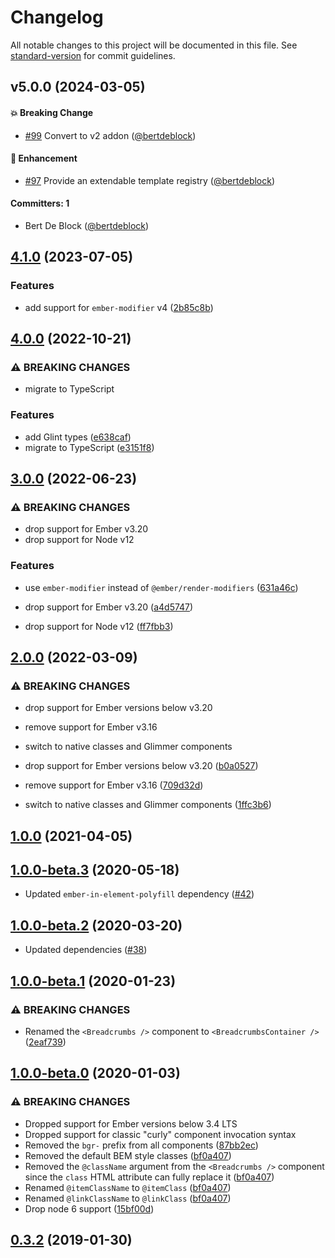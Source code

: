 # Changelog

All notable changes to this project will be documented in this file. See [standard-version](https://github.com/conventional-changelog/standard-version) for commit guidelines.


## v5.0.0 (2024-03-05)

#### :boom: Breaking Change
* [#99](https://github.com/Bagaar/ember-breadcrumbs/pull/99) Convert to v2 addon ([@bertdeblock](https://github.com/bertdeblock))

#### :rocket: Enhancement
* [#97](https://github.com/Bagaar/ember-breadcrumbs/pull/97) Provide an extendable template registry ([@bertdeblock](https://github.com/bertdeblock))

#### Committers: 1
- Bert De Block ([@bertdeblock](https://github.com/bertdeblock))

## [4.1.0](https://github.com/Bagaar/ember-breadcrumbs/compare/v4.0.0...v4.1.0) (2023-07-05)


### Features

* add support for `ember-modifier` v4 ([2b85c8b](https://github.com/Bagaar/ember-breadcrumbs/commit/2b85c8bc62885f65f1490240012601b7195f2eb5))

## [4.0.0](https://github.com/Bagaar/ember-breadcrumbs/compare/v3.0.0...v4.0.0) (2022-10-21)


### ⚠ BREAKING CHANGES

* migrate to TypeScript

### Features

* add Glint types ([e638caf](https://github.com/Bagaar/ember-breadcrumbs/commit/e638cafc0484bbac025cd6dc2cb5b909465b8d5e))
* migrate to TypeScript ([e3151f8](https://github.com/Bagaar/ember-breadcrumbs/commit/e3151f8f892e7f64b6a0dd07d09a8eadf93cbcc9))

## [3.0.0](https://github.com/Bagaar/ember-breadcrumbs/compare/v2.0.0...v3.0.0) (2022-06-23)


### ⚠ BREAKING CHANGES

* drop support for Ember v3.20
* drop support for Node v12

### Features

* use `ember-modifier` instead of `@ember/render-modifiers` ([631a46c](https://github.com/Bagaar/ember-breadcrumbs/commit/631a46c1e2052b4c33854826df467172bb18b3c8))


* drop support for Ember v3.20 ([a4d5747](https://github.com/Bagaar/ember-breadcrumbs/commit/a4d5747f1e0b4838f3918b7b42de71db5260a886))
* drop support for Node v12 ([ff7fbb3](https://github.com/Bagaar/ember-breadcrumbs/commit/ff7fbb3f44f9d7a14b61dbbffbb086a301f52012))

## [2.0.0](https://github.com/Bagaar/ember-breadcrumbs/compare/v1.0.0...v2.0.0) (2022-03-09)


### ⚠ BREAKING CHANGES

* drop support for Ember versions below v3.20
* remove support for Ember v3.16
* switch to native classes and Glimmer components

* drop support for Ember versions below v3.20 ([b0a0527](https://github.com/Bagaar/ember-breadcrumbs/commit/b0a0527bf41838db32a562e083effbf0f694bdab))
* remove support for Ember v3.16 ([709d32d](https://github.com/Bagaar/ember-breadcrumbs/commit/709d32d22f23cb84dd0a87da2c37c4279d81fe16))
* switch to native classes and Glimmer components ([1ffc3b6](https://github.com/Bagaar/ember-breadcrumbs/commit/1ffc3b67787d56f72a6a639f1adfdd871f36e874))

## [1.0.0](https://github.com/Bagaar/ember-breadcrumbs/compare/v1.0.0-beta.1...v1.0.0) (2021-04-05)

## [1.0.0-beta.3](https://github.com/Bagaar/ember-breadcrumbs/compare/v1.0.0-beta.2...v1.0.0-beta.3) (2020-05-18)

* Updated `ember-in-element-polyfill` dependency ([#42](https://github.com/Bagaar/ember-breadcrumbs/pull/42/files))

## [1.0.0-beta.2](https://github.com/Bagaar/ember-breadcrumbs/compare/v1.0.0-beta.1...v1.0.0-beta.2) (2020-03-20)

* Updated dependencies ([#38](https://github.com/Bagaar/ember-breadcrumbs/pull/38))

## [1.0.0-beta.1](https://github.com/Bagaar/ember-breadcrumbs/compare/v1.0.0-beta.0...v1.0.0-beta.1) (2020-01-23)


### ⚠ BREAKING CHANGES

* Renamed the `<Breadcrumbs />` component to `<BreadcrumbsContainer />` ([2eaf739](https://github.com/Bagaar/ember-breadcrumbs/commit/2eaf7396aed1963a8bbf5a3547c3375eb0a02fd4))

## [1.0.0-beta.0](https://github.com/Bagaar/ember-breadcrumbs/compare/v0.3.2...v1.0.0-beta.0) (2020-01-03)


### ⚠ BREAKING CHANGES

* Dropped support for Ember versions below 3.4 LTS
* Dropped support for classic "curly" component invocation syntax
* Removed the `bgr-` prefix from all components ([87bb2ec](https://github.com/Bagaar/ember-breadcrumbs/commit/87bb2eca039b2dc07adcfe61eb2461ce1de7caa9))
* Removed the default BEM style classes ([bf0a407](https://github.com/Bagaar/ember-breadcrumbs/commit/bf0a40748eb19eb5d301ee2a17188ecd48701543))
* Removed the `@className` argument from the `<Breadcrumbs />` component since the `class` HTML attribute can fully replace it ([bf0a407](https://github.com/Bagaar/ember-breadcrumbs/commit/bf0a40748eb19eb5d301ee2a17188ecd48701543))
* Renamed `@itemClassName` to `@itemClass` ([bf0a407](https://github.com/Bagaar/ember-breadcrumbs/commit/bf0a40748eb19eb5d301ee2a17188ecd48701543))
* Renamed `@linkClassName` to `@linkClass` ([bf0a407](https://github.com/Bagaar/ember-breadcrumbs/commit/bf0a40748eb19eb5d301ee2a17188ecd48701543))
* Drop node 6 support ([15bf00d](https://github.com/Bagaar/ember-breadcrumbs/commit/15bf00df019c778edeb890c438d575f822459dc8))

<a name="0.3.2"></a>
## [0.3.2](https://github.com/Bagaar/ember-breadcrumbs/compare/v0.3.1...v0.3.2) (2019-01-30)
